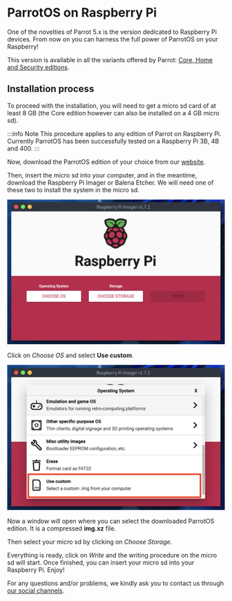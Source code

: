 # ParrotOS on Raspberry Pi

One of the novelties of Parrot 5.x is the version dedicated to Raspberry Pi devices. From now on you can harness the full power of ParrotOS on your Raspberry!

This version is available in all the variants offered by Parrot: [Core, Home and Security editions](https://parrotsec.org/download/?version=raspberry).

## Installation process

To proceed with the installation, you will need to get a micro sd card of at least 8 GB (the Core edition however can also be installed on a 4 GB micro sd).

:::info Note
  This procedure applies to any edition of Parrot on Raspberry Pi. Currently ParrotOS has been successfully tested on a Raspberry Pi 3B, 4B and 400.
:::


Now, download the ParrotOS edition of your choice from our [website](https://parrotsec.org).

Then, insert the micro sd into your computer, and in the meantime, download the Raspberry Pi Imager or Balena Etcher. We will need one of these two to install the system in the micro sd.

![imager](./images/rpi/1.png)

Click on *Choose OS* and select **Use custom**.

![imager](./images/rpi/2.png)

Now a window will open where you can select the downloaded ParrotOS edition. It is a compressed **img.xz** file.

Then select your micro sd by clicking on *Choose Storage*.

Everything is ready, click on *Write* and the writing procedure on the micro sd will start. Once finished, you can insert your micro sd into your Raspberry Pi. Enjoy!

For any questions and/or problems, we kindly ask you to contact us through [our social channels](https://parrotsec.org/community/).